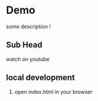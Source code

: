 # Demo
some description !

## Sub Head
watch on youtube

## local development
1. open index.html in your browser